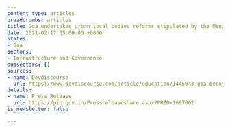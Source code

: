 ```yaml
---
content_type: articles
breadcrumbs: articles
title: Goa undertakes urban local bodies reforms stipulated by the Ministry of Finance
date: 2021-02-17 05:00:00 +0000
states:
- Goa
sectors:
- Infrastructure and Governance
subsectors: []
sources:
- name: Devdiscourse
  url: https://www.devdiscourse.com/article/education/1445043-goa-becomes-6thstate-to-successfully-undertake-urban-local-bodies-reforms
details:
- name: Press Release
  url: https://pib.gov.in/Pressreleaseshare.aspx?PRID=1697062
is_newsletter: false

---
```

